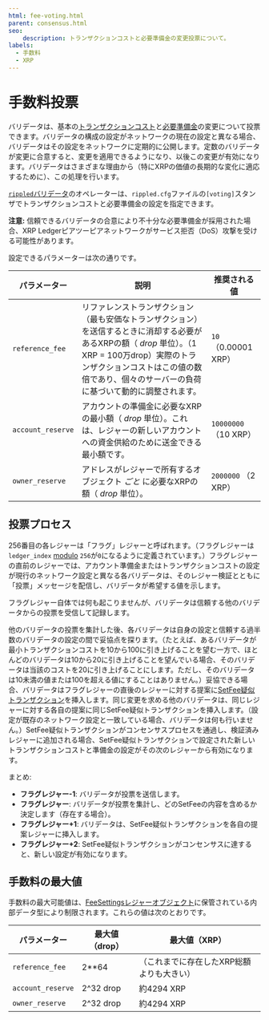 ```yaml
---
html: fee-voting.html
parent: consensus.html
seo:
    description: トランザクションコストと必要準備金の変更投票について。
labels:
  - 手数料
  - XRP
---
```

# 手数料投票

バリデータは、基本の[トランザクションコスト](../transactions/transaction-cost.md)と[必要準備金](../accounts/reserves.md)の変更について投票できます。バリデータの構成の設定がネットワークの現在の設定と異なる場合、バリデータはその設定をネットワークに定期的に公開します。定数のバリデータが変更に合意すると、変更を適用できるようになり、以後この変更が有効になります。バリデータはさまざまな理由から（特にXRPの価値の長期的な変化に適応するために）、この処理を行います。

[`rippled`バリデータ](../../infrastructure/configuration/server-modes/run-rippled-as-a-validator.md)のオペレーターは、`rippled.cfg`ファイルの`[voting]`スタンザでトランザクションコストと必要準備金の設定を指定できます。

**注意:** 信頼できるバリデータの合意により不十分な必要準備金が採用された場合、XRP Ledgerピアツーピアネットワークがサービス拒否（DoS）攻撃を受ける可能性があります。

設定できるパラメーターは次の通りです。

| パラメーター | 説明 | 推奨される値 |
|-----------|-------------|-------------------|
| `reference_fee` | リファレンストランザクション（最も安価なトランザクション）を送信するときに消却する必要があるXRPの額（ _drop_ 単位）。（1 XRP = 100万drop）実際のトランザクションコストはこの値の数倍であり、個々のサーバーの負荷に基づいて動的に調整されます。 | `10` （0.00001 XRP） |
| `account_reserve` | アカウントの準備金に必要なXRPの最小額（ _drop_ 単位）。これは、レジャーの新しいアカウントへの資金供給のために送金できる最小額です。 | `10000000` （10 XRP） |
| `owner_reserve` | アドレスがレジャーで所有するオブジェクト _ごと_ に必要なXRPの額（ _drop_ 単位）。 | `2000000` （2 XRP） |

## 投票プロセス

256番目の各レジャーは「フラグ」レジャーと呼ばれます。（フラグレジャーは`ledger_index` [modulo](https://en.wikipedia.org/wiki/Modulo_operation) `256`が`0`になるように定義されています。）フラグレジャーの直前のレジャーでは、アカウント準備金またはトランザクションコストの設定が現行のネットワーク設定と異なる各バリデータは、そのレジャー検証とともに「投票」メッセージを配信し、バリデータが希望する値を示します。

フラグレジャー自体では何も起こりませんが、バリデータは信頼する他のバリデータからの投票を受信して記録します。

他のバリデータの投票を集計した後、各バリデータは自身の設定と信頼する過半数のバリデータの設定の間で妥協点を探ります。（たとえば、あるバリデータが最小トランザクションコストを10から100に引き上げることを望む一方で、ほとんどのバリデータは10から20に引き上げることを望んでいる場合、そのバリデータは当該のコストを20に引き上げることにします。ただし、そのバリデータは10未満の値または100を超える値にすることはありません。）妥協できる場合、バリデータはフラグレジャーの直後のレジャーに対する提案に[SetFee疑似トランザクション](../../references/protocol/transactions/pseudo-transaction-types/setfee.md)を挿入します。同じ変更を求める他のバリデータは、同じレジャーに対する各自の提案に同じSetFee疑似トランザクションを挿入します。（設定が既存のネットワーク設定と一致している場合、バリデータは何も行いません。）SetFee疑似トランザクションがコンセンサスプロセスを通過し、検証済みレジャーに追加される場合、SetFee疑似トランザクションで設定された新しいトランザクションコストと準備金の設定がその次のレジャーから有効になります。

まとめ:

* **フラグレジャー-1**: バリデータが投票を送信します。
* **フラグレジャー**: バリデータが投票を集計し、どのSetFeeの内容を含めるか決定します（存在する場合）。
* **フラグレジャー+1**: バリデータは、SetFee疑似トランザクションを各自の提案レジャーに挿入します。
* **フラグレジャー+2**: SetFee疑似トランザクションがコンセンサスに達すると、新しい設定が有効になります。

## 手数料の最大値

手数料の最大可能値は、[FeeSettingsレジャーオブジェクト](../../references/protocol/ledger-data/ledger-entry-types/feesettings.md)に保管されている内部データ型により制限されます。これらの値は次のとおりです。

| パラメーター | 最大値（drop） | 最大値（XRP）
|-----------|-----------------------|----|
| `reference_fee` | 2**64 | （これまでに存在したXRP総額よりも大きい） |
| `account_reserve` | 2^32 drop | 約4294 XRP |
| `owner_reserve` | 2^32 drop | 約4294 XRP |
